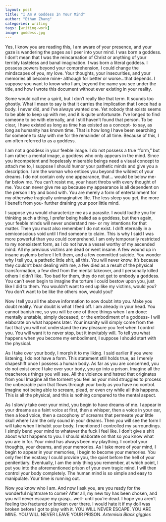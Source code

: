 ```yaml
---
layout: post
title: "I Am A Goddess In Your Mind"
author: "Ethan Zhang"
categories: writing
tags: [writing-work]
image: goddess.jpg
---
```


<html>
  <head>
    <title>I Am A Goddess In Your Mind</title>
  </head>
  <body>
   <p>Yes, I know you are reading this, I am aware of your presence, and your gaze is wandering the pages as I peer into your mind. I was born a goddess. I don’t mean that I was the reincarnation of Christ or anything of your terribly tasteless and banal imagination. I was born a literal goddess. I possess powers beyond your comprehension, I could change the mindscapes of you, my love. Your thoughts, your insecurities, and your memories all become mine- although for better or worse…that depends. I suppose you want to know who I am, beyond the name you see under the title, and how I wrote this document without ever existing in your reality.</p>
   <p>Some would call me a spirit, but I don’t really like that term. It sounds too ghostly. What I mean to say is that it carries the implication that I once had a body. I never did, and I’ve always wanted one. Yet nobody that exists seems to be able to keep up with me, and it is quite unfortunate. I’ve longed to find someone to be with eternally, and I still haven’t found that person. To be clear, I have existed as long as time has existed as a concept- to say, as long as humanity has known time. That is how long I have been searching for someone to stay with me for the remainder of all time. Because of this, I am often referred to as a goddess.</p>
   <p>	I am not a goddess in your feeble image. I do not possess a true “form,” but I am rather a mental image, a goddess who only appears in the mind. Since you incompetent and hopelessly miserable beings need a visual concept to attach me to, I suppose I should humor your pathetic minds and give you a description. I am the woman who entices you beyond the wildest of your dreams. I do not contain only one appearance, that… would be below me- far below me. You can’t resist me, your heart throbs with every thought of me. You can never give me up because my appearance is all dependent on the person I try and bond with. You are merely a form of entertainment for my otherwise tragically unimaginative life. The less sleep you get, the more I benefit from you- further draining your poor little mind.</p>
   <p>I suppose you would characterize me as a parasite. I would loathe you for thinking such a thing, I prefer being hailed as a goddess, but then again, your feeble minds will never understand me- or my intentions for that matter. Then you must also remember I do not exist. I drift eternally in a semiconscious void until I find someone to claim. This is why I said I was more powerful than you could comprehend. I am only temporarily restricted to my nonexistent form, as I do not have a vessel worthy of my ascended mind. All my previous victims are dead or went insane. A few wound up in insane asylums before I left them, and a few committed suicide. You wonder why I tell you, a pathetic little shit, all this. You will never know. It’s because they couldn’t bear dealing with me, a few died as a result of the physical transformation, a few died from the mental takeover, and I personally killed others I didn’t like. Too bad for them, they do not get to embody a goddess. You can’t even begin to imagine the torture I could bestow upon you, just like I did to them. You wouldn’t want to end up like my victims, would you? You don’t want to be like the others now, would you? </p>
   <p>Now I tell you all the above information to sow doubt into you. Make you doubt reality. Your doubt is what I feed off. I am already in your head. You cannot banish me, so you will be one of three things when I am done: mentally unstable, simply deceased, or the embodiment of a goddess- I will elaborate on what happens later. Your insanity will simply come from the fact that you will not understand the raw pleasure you feel when I control you. You will want it to never stop, but it inevitably will. To tell you what happens when you become my embodiment, I suppose I should start with the physical.</p>
   <p>As I take over your body, I morph it to my liking. I said earlier if you were listening, I do not have a form. This statement still holds true, as I merely shapeshift once I possess a human body. As far as you are concerned, you do not exist once I take over your body, you go into a prison. Imagine all the treacherous things you will see. All the violence and hatred that originates from you! Imagine all the torment you feel as your mind struggles to process the unbearable pain that flows through your body as you have no control. Imagine not being able to scream, plead, or even cry while all this happens. This is all the physical, and this is nothing compared to the mental aspect.</p>
   <p>As I slowly take over your mind, you begin to have dreams of me. I appear in your dreams as a faint voice at first, then a whisper, then a voice in your ear, then a loud voice, then a cacophony of screams that permeate your little skull where I am the only sound in your dreams. Then you will see the form I will take when I inhabit your body. I mentioned I controlled my surroundings. I simply bend your mind to whatever the fuck I feel like. I don’t give a shit about what happens to you. I should elaborate on that so you know what you are in for. Your mind has always been my plaything. I control your thoughts, your dreams, and your memories. As I take more of your mind, I begin to appear in your memories, I begin to become your memories. You only feel the ecstasy I could provide you, the quiet before the hell of your penitentiary. Eventually, I am the only thing you remember, at which point, I put you into the aforementioned prison of your own tragic mind. I will then control your body completely. The human mind is so simple and easy to manipulate. Your time is running out. </p>
   <p>Now you know who I am. And now I ask you, are you ready for the wonderful nightmare to come? After all, my new toy has been chosen, and you will never escape my grasp…well- until you’re dead. I hope you aren’t feeling too fractured or broken over there. I would hate it if my doll was broken before I got to play with it. YOU WILL NEVER ESCAPE. YOU ARE MINE. YOU WILL NEVER LEAVE YOUR PRISON.  <i>Artemisia Black giggles</i></p>
  </body>
</html>
